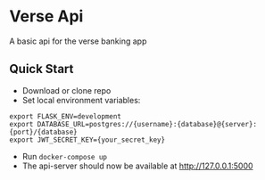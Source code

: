 # Verse Api
A basic api for the verse banking app

## Quick Start
- Download or clone repo
- Set local environment variables:
```
export FLASK_ENV=development
export DATABASE_URL=postgres://{username}:{database}@{server}:{port}/{database}
export JWT_SECRET_KEY={your_secret_key}
```
- Run `docker-compose up` 
- The api-server should now be available at http://127.0.0.1:5000
